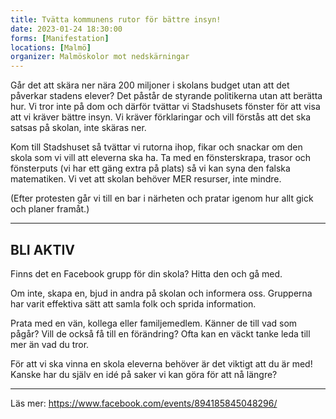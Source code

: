 ```yaml
---
title: Tvätta kommunens rutor för bättre insyn!
date: 2023-01-24 18:30:00
forms: [Manifestation]
locations: [Malmö]
organizer: Malmöskolor mot nedskärningar
---
```

Går det att skära ner nära 200 miljoner i skolans budget utan att det påverkar stadens elever? Det påstår de styrande politikerna utan att berätta hur. Vi tror inte på dom och därför tvättar vi Stadshusets fönster för att visa att vi kräver bättre insyn. Vi kräver förklaringar och vill förstås att det ska satsas på skolan, inte skäras ner.

Kom till Stadshuset så tvättar vi rutorna ihop, fikar och snackar om den skola som vi vill att eleverna ska ha.
Ta med en fönsterskrapa, trasor och fönsterputs (vi har ett gäng extra på plats) så vi kan syna den falska matematiken. Vi vet att skolan behöver MER resurser, inte mindre.

(Efter protesten går vi till en bar i närheten och pratar igenom hur allt gick och planer framåt.)

---

## BLI AKTIV

Finns det en Facebook grupp för din skola? Hitta den och gå med.

Om inte, skapa en, bjud in andra på skolan och informera oss. Grupperna har varit effektiva sätt att samla folk och sprida information.

Prata med en vän, kollega eller familjemedlem. Känner de till vad som pågår? Vill de också få till en förändring? Ofta kan en väckt tanke leda till mer än vad du tror.

För att vi ska vinna en skola eleverna behöver är det viktigt att du är med! Kanske har du själv en idé på saker vi kan göra för att nå längre?

---

Läs mer: https://www.facebook.com/events/894185845048296/